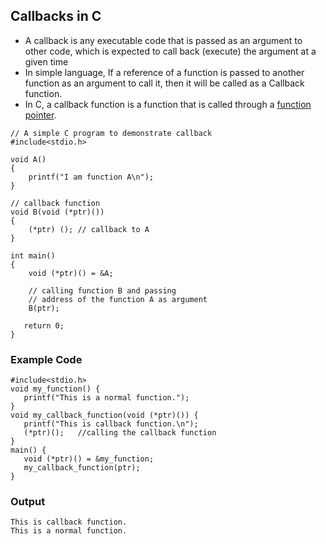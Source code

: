 ## Callbacks in C

* A callback is any executable code that is passed as an argument to other code, which is expected to call back (execute) the argument at a given time
* In simple language, If a reference of a function is passed to another function as an argument to call it, then it will be called as a Callback function.
* In C, a callback function is a function that is called through a [function pointer](https://www.geeksforgeeks.org/function-pointer-in-c/).

```
// A simple C program to demonstrate callback 
#include<stdio.h> 
  
void A() 
{ 
    printf("I am function A\n"); 
} 
  
// callback function 
void B(void (*ptr)()) 
{ 
    (*ptr) (); // callback to A 
} 
  
int main() 
{ 
    void (*ptr)() = &A; 
      
    // calling function B and passing 
    // address of the function A as argument 
    B(ptr); 
  
   return 0; 
} 
```



### Example Code

```
#include<stdio.h>
void my_function() {
   printf("This is a normal function.");
}
void my_callback_function(void (*ptr)()) {
   printf("This is callback function.\n");
   (*ptr)();   //calling the callback function
}
main() {
   void (*ptr)() = &my_function;
   my_callback_function(ptr);
}
```

### Output

```
This is callback function.
This is a normal function.
```

